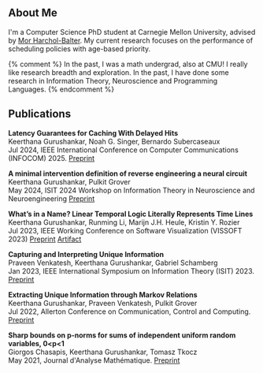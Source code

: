 ## About Me

I'm a Computer Science PhD student at Carnegie Mellon University, advised by [Mor Harchol-Balter](https://www.cs.cmu.edu/~harchol/). My current research focuses on the performance of scheduling policies with age-based priority.

{% comment %}
   In the past, I was a math undergrad, also at CMU! I really like research breadth and exploration. In the past, I have done some research in Information Theory, Neuroscience and Programming Languages.
{% endcomment %}

## Publications

**Latency Guarantees for Caching With Delayed Hits**  
    Keerthana Gurushankar, Noah G. Singer, Bernardo Subercaseaux  
    Jul 2024, IEEE International Conference on Computer Communications (INFOCOM) 2025. [Preprint](https://arxiv.org/abs/2501.16535)

**A minimal intervention definition of reverse engineering a neural circuit**  
 	Keerthana Gurushankar, Pulkit Grover  
	May 2024, ISIT 2024 Workshop on Information Theory in Neuroscience and Neuroengineering [Preprint](https://arxiv.org/abs/2110.00889)

**What’s in a Name? Linear Temporal Logic Literally Represents Time Lines**  
    Keerthana Gurushankar, Runming Li, Marijn J.H. Heule, Kristin Y. Rozier  
   	Jul 2023, IEEE Working Conference on Software Visualization (VISSOFT 2023) [Preprint](https://www.andrew.cmu.edu/user/runmingl/paper/ltl.pdf) [Artifact](https://zenodo.org/record/8244783)

**Capturing and Interpreting Unique Information**  
	Praveen Venkatesh, Keerthana Gurushankar, Gabriel Schamberg  
	Jan 2023, IEEE International Symposium on Information Theory (ISIT) 2023. [Preprint](https://arxiv.org/abs/2302.11873)

**Extracting Unique Information through Markov Relations**  
	Keerthana Gurushankar, Praveen Venkatesh, Pulkit Grover  
	Jul 2022, Allerton Conference on Communication, Control and Computing. [Preprint](https://arxiv.org/abs/2210.14789)

**Sharp bounds on p-norms for sums of independent uniform random variables, 0<p<1**  
	Giorgos Chasapis, Keerthana Gurushankar, Tomasz Tkocz  
	May 2021, Journal d'Analyse Mathématique. [Preprint](https://arxiv.org/abs/2105.14079)

    
